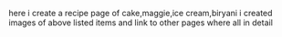 here i create a recipe page of cake,maggie,ice cream,biryani
i created images of above listed items and link to other pages where all in detail

